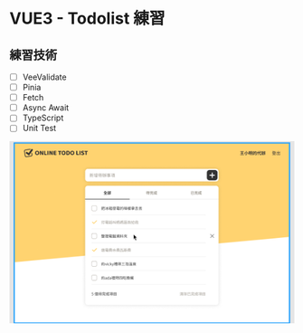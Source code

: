 # VUE3 - Todolist 練習

## 練習技術

- [ ] VeeValidate
- [ ] Pinia
- [ ] Fetch
- [ ] Async Await
- [ ] TypeScript
- [ ] Unit Test

![alt text](image.png)
